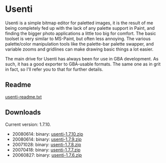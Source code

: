 # Usenti

Usenti is a simple bitmap editor for paletted images, it is the result of me being completely fed up with the lack of any palette support in Paint, and finding the bigger photo applications a little too big for comfort. The basic toolset is very similar to MS-Paint, but often less annoying. The various palette/color manipulation tools like the palette-bar palette swapper, and variable zooms and gridlines can make drawing basic things a lot easier.

The main drive for Usenti has always been for use in GBA development. As such, it has a good exporter to GBA-usable formats. The same one as in grit in fact, so I'll refer you to that for further details.


## Readme

[usenti-readme.txt](usenti-readme.txt)


## Downloads

Current version: 1.7.10.

* 20080614: binary: [usenti-1.7.10.zip](usenti-1.7.10.zip)
* 20080614: binary: [usenti-1.7.9.zip](usenti-1.7.9.zip)
* 20071028: binary: [usenti-1.7.8.zip](usenti-1.7.8.zip)
* 20070418: binary: [usenti-1.7.7.zip](usenti-1.7.7.zip)
* 20060827: binary: [usenti-1.7.6.zip](usenti-1.7.6.zip)
